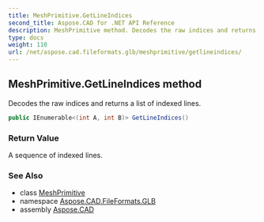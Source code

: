 ```yaml
---
title: MeshPrimitive.GetLineIndices
second_title: Aspose.CAD for .NET API Reference
description: MeshPrimitive method. Decodes the raw indices and returns a list of indexed lines
type: docs
weight: 110
url: /net/aspose.cad.fileformats.glb/meshprimitive/getlineindices/
---
```

## MeshPrimitive.GetLineIndices method

Decodes the raw indices and returns a list of indexed lines.

```csharp
public IEnumerable<(int A, int B)> GetLineIndices()
```

### Return Value

A sequence of indexed lines.

### See Also

* class [MeshPrimitive](../)
* namespace [Aspose.CAD.FileFormats.GLB](../../meshprimitive/)
* assembly [Aspose.CAD](../../../)


